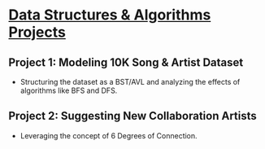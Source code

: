# [Data Structures & Algorithms Projects](https://github.com/jatanjay/DataStruc_Algorithms_Projects)

## Project 1: Modeling 10K Song & Artist Dataset
- Structuring the dataset as a BST/AVL and analyzing the effects of algorithms like BFS and DFS.

## Project 2: Suggesting New Collaboration Artists
- Leveraging the concept of 6 Degrees of Connection.
